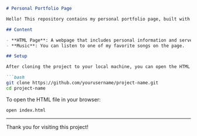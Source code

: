 ```markdown
# Personal Portfolio Page

Hello! This repository contains my personal portfolio page, built with HTML. The page includes information about me and features one of my favorite songs. My goal is to showcase my web development skills while providing a closer look at who I am.

## Content

- **HTML Page**: A webpage that includes personal information and serves as a portfolio.
- **Music**: You can listen to one of my favorite songs on the page.

## Setup

After cloning the project to your local machine, you can open the HTML file in your browser to view the page:

```bash
git clone https://github.com/yourusername/project-name.git
cd project-name
```

To open the HTML file in your browser:

```bash
open index.html
```

---

Thank you for visiting this project!


